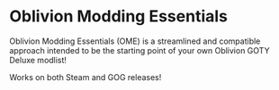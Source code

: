 # Oblivion Modding Essentials

Oblivion Modding Essentials (OME) is a streamlined and compatible approach intended to be the starting point of your own Oblivion GOTY Deluxe modlist!

Works on both Steam and GOG releases!
